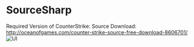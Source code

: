 # SourceSharp
Required Version of CounterStrike: Source Download: http://oceanofgames.com/counter-strike-source-free-download-8606701/
![UI](https://i.imgur.com/B0r2wdl.png)
